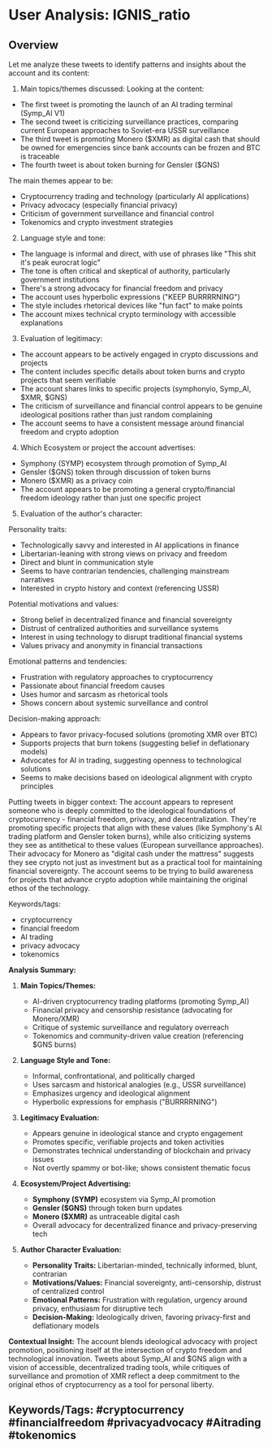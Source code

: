 # User Analysis: IGNIS_ratio

## Overview

<think>
Let me analyze these tweets to identify patterns and insights about the account and its content:

1. Main topics/themes discussed:
Looking at the content:
- The first tweet is promoting the launch of an AI trading terminal (Symp_AI V1)
- The second tweet is criticizing surveillance practices, comparing current European approaches to Soviet-era USSR surveillance
- The third tweet is promoting Monero ($XMR) as digital cash that should be owned for emergencies since bank accounts can be frozen and BTC is traceable
- The fourth tweet is about token burning for Gensler ($GNS)

The main themes appear to be:
- Cryptocurrency trading and technology (particularly AI applications)
- Privacy advocacy (especially financial privacy)
- Criticism of government surveillance and financial control
- Tokenomics and crypto investment strategies

2. Language style and tone:
- The language is informal and direct, with use of phrases like "This shit it's peak eurocrat logic"
- The tone is often critical and skeptical of authority, particularly government institutions
- There's a strong advocacy for financial freedom and privacy
- The account uses hyperbolic expressions ("KEEP BURRRRNING")
- The style includes rhetorical devices like "fun fact" to make points
- The account mixes technical crypto terminology with accessible explanations

3. Evaluation of legitimacy:
- The account appears to be actively engaged in crypto discussions and projects
- The content includes specific details about token burns and crypto projects that seem verifiable
- The account shares links to specific projects (symphonyio, Symp_AI, $XMR, $GNS)
- The criticism of surveillance and financial control appears to be genuine ideological positions rather than just random complaining
- The account seems to have a consistent message around financial freedom and crypto adoption

4. Which Ecosystem or project the account advertises:
- Symphony (SYMP) ecosystem through promotion of Symp_AI
- Gensler ($GNS) token through discussion of token burns
- Monero ($XMR) as a privacy coin
- The account appears to be promoting a general crypto/financial freedom ideology rather than just one specific project

5. Evaluation of the author's character:

Personality traits:
- Technologically savvy and interested in AI applications in finance
- Libertarian-leaning with strong views on privacy and freedom
- Direct and blunt in communication style
- Seems to have contrarian tendencies, challenging mainstream narratives
- Interested in crypto history and context (referencing USSR)

Potential motivations and values:
- Strong belief in decentralized finance and financial sovereignty
- Distrust of centralized authorities and surveillance systems
- Interest in using technology to disrupt traditional financial systems
- Values privacy and anonymity in financial transactions

Emotional patterns and tendencies:
- Frustration with regulatory approaches to cryptocurrency
- Passionate about financial freedom causes
- Uses humor and sarcasm as rhetorical tools
- Shows concern about systemic surveillance and control

Decision-making approach:
- Appears to favor privacy-focused solutions (promoting XMR over BTC)
- Supports projects that burn tokens (suggesting belief in deflationary models)
- Advocates for AI in trading, suggesting openness to technological solutions
- Seems to make decisions based on ideological alignment with crypto principles

Putting tweets in bigger context:
The account appears to represent someone who is deeply committed to the ideological foundations of cryptocurrency - financial freedom, privacy, and decentralization. They're promoting specific projects that align with these values (like Symphony's AI trading platform and Gensler token burns), while also criticizing systems they see as antithetical to these values (European surveillance approaches). Their advocacy for Monero as "digital cash under the mattress" suggests they see crypto not just as investment but as a practical tool for maintaining financial sovereignty. The account seems to be trying to build awareness for projects that advance crypto adoption while maintaining the original ethos of the technology.

Keywords/tags:
- cryptocurrency
- financial freedom
- AI trading
- privacy advocacy
- tokenomics
</think>

**Analysis Summary:**

1. **Main Topics/Themes:**
   - AI-driven cryptocurrency trading platforms (promoting Symp_AI)
   - Financial privacy and censorship resistance (advocating for Monero/XMR)
   - Critique of systemic surveillance and regulatory overreach
   - Tokenomics and community-driven value creation (referencing $GNS burns)

2. **Language Style and Tone:**
   - Informal, confrontational, and politically charged
   - Uses sarcasm and historical analogies (e.g., USSR surveillance)
   - Emphasizes urgency and ideological alignment
   - Hyperbolic expressions for emphasis ("BURRRRNING")

3. **Legitimacy Evaluation:**
   - Appears genuine in ideological stance and crypto engagement
   - Promotes specific, verifiable projects and token activities
   - Demonstrates technical understanding of blockchain and privacy issues
   - Not overtly spammy or bot-like; shows consistent thematic focus

4. **Ecosystem/Project Advertising:**
   - **Symphony (SYMP)** ecosystem via Symp_AI promotion
   - **Gensler ($GNS)** through token burn updates
   - **Monero ($XMR)** as untraceable digital cash
   - Overall advocacy for decentralized finance and privacy-preserving tech

5. **Author Character Evaluation:**
   - **Personality Traits:** Libertarian-minded, technically informed, blunt, contrarian
   - **Motivations/Values:** Financial sovereignty, anti-censorship, distrust of centralized control
   - **Emotional Patterns:** Frustration with regulation, urgency around privacy, enthusiasm for disruptive tech
   - **Decision-Making:** Ideologically driven, favoring privacy-first and deflationary models

**Contextual Insight:**
The account blends ideological advocacy with project promotion, positioning itself at the intersection of crypto freedom and technological innovation. Tweets about Symp_AI and $GNS align with a vision of accessible, decentralized trading tools, while critiques of surveillance and promotion of XMR reflect a deep commitment to the original ethos of cryptocurrency as a tool for personal liberty.

**Keywords/Tags:**
#cryptocurrency #financialfreedom #privacyadvocacy #Aitrading #tokenomics
---
